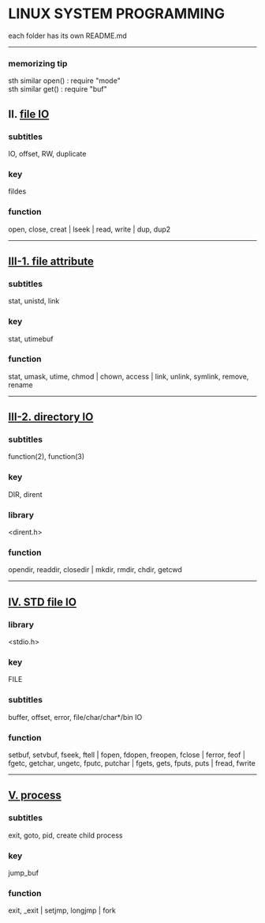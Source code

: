 # LINUX SYSTEM PROGRAMMING

each folder has its own README.md

<hr>

### memorizing tip

sth similar open() : require "mode" <br/>
sth similar get() : require "buf"

## Ⅱ. [file IO](https://github.com/100sun/linux_system_programming/tree/master/%E2%85%A1.%20file%20IO)

### subtitles

IO, offset, RW, duplicate

### key

fildes

### function

open, close, creat | lseek | read, write | dup, dup2
<hr>

## [Ⅲ-1. file attribute](https://github.com/100sun/linux_system_programming/tree/master/%E2%85%A2-1.%20file%20attribute)

### subtitles

stat, unistd, link

### key

stat, utimebuf

### function

stat, umask, utime, chmod | chown, access | link, unlink, symlink, remove, rename
<hr>

## [Ⅲ-2. directory IO](https://github.com/100sun/linux_system_programming/tree/master/%E2%85%A2-2.%20directory%20IO)

### subtitles

function(2), function(3)

### key

DIR, dirent

### library

<dirent.h>

### function

opendir, readdir, closedir | mkdir, rmdir, chdir, getcwd
<hr>

## [Ⅳ. STD file IO](https://github.com/100sun/linux_system_programming/tree/master/%E2%85%A3.%20STD%20file%20IO)

### library

<stdio.h>

### key

FILE 

### subtitles

buffer, offset, error, file/char/char*/bin IO  

### function

setbuf, setvbuf, fseek, ftell | fopen, fdopen, freopen, fclose | ferror, feof | fgetc, getchar, ungetc, fputc, putchar | fgets, gets, fputs, puts | fread, fwrite
<hr>

## [Ⅴ. process](https://github.com/100sun/linux_system_programming/tree/master/%E2%85%A4.%20process)

### subtitles

exit, goto, pid, create child process

### key

jump_buf

### function

exit, _exit | setjmp, longjmp | fork
